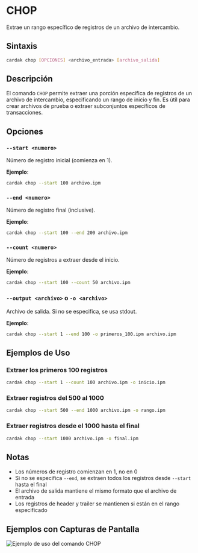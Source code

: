 # CHOP

Extrae un rango específico de registros de un archivo de intercambio.

## Sintaxis

```bash
cardak chop [OPCIONES] <archivo_entrada> [archivo_salida]
```

## Descripción

El comando `CHOP` permite extraer una porción específica de registros de un archivo de intercambio, especificando un rango de inicio y fin. Es útil para crear archivos de prueba o extraer subconjuntos específicos de transacciones.

## Opciones

### `--start <numero>`
Número de registro inicial (comienza en 1).

**Ejemplo**:
```bash
cardak chop --start 100 archivo.ipm
```

### `--end <numero>`
Número de registro final (inclusive).

**Ejemplo**:
```bash
cardak chop --start 100 --end 200 archivo.ipm
```

### `--count <numero>`
Número de registros a extraer desde el inicio.

**Ejemplo**:
```bash
cardak chop --start 100 --count 50 archivo.ipm
```

### `--output <archivo>` o `-o <archivo>`
Archivo de salida. Si no se especifica, se usa stdout.

**Ejemplo**:
```bash
cardak chop --start 1 --end 100 -o primeros_100.ipm archivo.ipm
```

## Ejemplos de Uso

### Extraer los primeros 100 registros

```bash
cardak chop --start 1 --count 100 archivo.ipm -o inicio.ipm
```

### Extraer registros del 500 al 1000

```bash
cardak chop --start 500 --end 1000 archivo.ipm -o rango.ipm
```

### Extraer registros desde el 1000 hasta el final

```bash
cardak chop --start 1000 archivo.ipm -o final.ipm
```

## Notas

- Los números de registro comienzan en 1, no en 0
- Si no se especifica `--end`, se extraen todos los registros desde `--start` hasta el final
- El archivo de salida mantiene el mismo formato que el archivo de entrada
- Los registros de header y trailer se mantienen si están en el rango especificado

## Ejemplos con Capturas de Pantalla

![Ejemplo de uso del comando CHOP](/img/chop-1.png)

